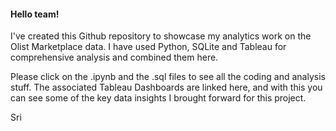 <h4> Hello team! </h4>

  I've created this Github repository to showcase my analytics work on the Olist Marketplace data. 
  I have used Python, SQLite and Tableau for comprehensive analysis and combined them here. 
  
  Please click on the .ipynb and the .sql files to see all the coding and analysis stuff. The associated Tableau Dashboards are linked here, and with this you can see some of the key data insights I brought forward for this project. 

Sri
